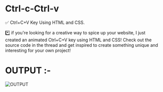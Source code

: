 # Ctrl-c-Ctrl-v
✅ Ctrl+C+V Key Using HTML and CSS.

*️⃣ if you're looking for a creative way to spice up your website, I just created an animated Ctrl+C+V key using HTML and CSS! Check out the source code in the thread and get inspired to create something unique and interesting for your own project!

# OUTPUT :- 
![OUTPUT](https://github.com/Kalyan4636/Ctrl-c-Ctrl-v/assets/79601235/b174602e-4c2f-4b84-a7c0-5c87f72b9987) 
